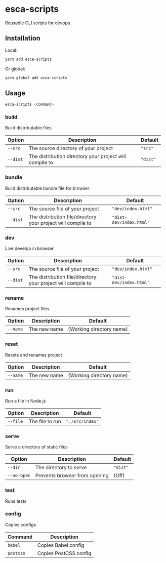 # esca-scripts

Reusable CLI scripts for devops.

## Installation

Local:

```bash
yarn add esca-scripts
```

Or global:

```bash
yarn global add esca-scripts
```

## Usage

```bash
esca-scripts <command>
```

### build

Build distributable files

Option | Description | Default
--- | --- | ---
`--src` | The source directory of your project | `"src"`
`--dist` | The distribution directory your project will compile to | `"dist"`

### bundle

Build distributable bundle file for browser

Option | Description | Default
--- | --- | ---
`--src` | The source file of your project | `"dev/index.html"`
`--dist` | The distribution file/directory your project will compile to | `"dist-dev/index.html"`

### dev

Live develop in browser

Option | Description | Default
--- | --- | ---
`--src` | The source file of your project | `"dev/index.html"`
`--dist` | The distribution file/directory your project will compile to | `"dist-dev/index.html"`

### rename

Renames project files

Option | Description | Default
--- | --- | ---
`--name` | The new name | (Working directory name)

### reset

Resets and renames project

Option | Description | Default
--- | --- | ---
`--name` | The new name | (Working directory name)

### run

Run a file in Node.js

Option | Description | Default
--- | --- | ---
`--file` | The file to run | `"./src/index"`

### serve

Serve a directory of static files

Option | Description | Default
--- | --- | ---
`--dir` | The directory to serve | `"dist"`
`--no-open` | Prevents browser from opening | (Off)

### test

Runs tests

### config

Copies configs

Command | Description
--- | ---
`babel` | Copies Babel config
`postcss` | Copies PostCSS config